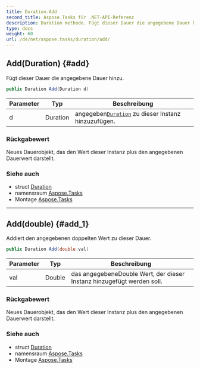 ```yaml
---
title: Duration.Add
second_title: Aspose.Tasks für .NET-API-Referenz
description: Duration methode. Fügt dieser Dauer die angegebene Dauer hinzu.
type: docs
weight: 60
url: /de/net/aspose.tasks/duration/add/
---
```

## Add(Duration) {#add}

Fügt dieser Dauer die angegebene Dauer hinzu.

```csharp
public Duration Add(Duration d)
```

| Parameter | Typ | Beschreibung |
| --- | --- | --- |
| d | Duration | angegeben[`Duration`](../) zu dieser Instanz hinzuzufügen. |

### Rückgabewert

Neues Dauerobjekt, das den Wert dieser Instanz plus den angegebenen Dauerwert darstellt.

### Siehe auch

* struct [Duration](../)
* namensraum [Aspose.Tasks](../../duration/)
* Montage [Aspose.Tasks](../../../)

---

## Add(double) {#add_1}

Addiert den angegebenen doppelten Wert zu dieser Dauer.

```csharp
public Duration Add(double val)
```

| Parameter | Typ | Beschreibung |
| --- | --- | --- |
| val | Double | das angegebeneDouble Wert, der dieser Instanz hinzugefügt werden soll. |

### Rückgabewert

Neues Dauerobjekt, das den Wert dieser Instanz plus den angegebenen Dauerwert darstellt.

### Siehe auch

* struct [Duration](../)
* namensraum [Aspose.Tasks](../../duration/)
* Montage [Aspose.Tasks](../../../)


